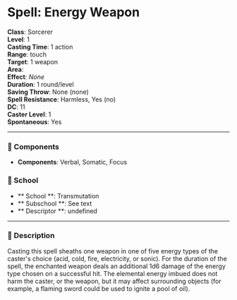 
# Spell: Energy Weapon
**Class**: Sorcerer  
**Level**: 1  
**Casting Time**: 1 action  
**Range**: touch  
**Target**: 1 weapon  
**Area**:   
**Effect**: _None_  
**Duration**: 1 round/level  
**Saving Throw**: None (none)  
**Spell Resistance**: Harmless, Yes (no)  
**DC**: 11  
**Caster Level**: 1  
**Spontaneous**: Yes

---

### 🔮 Components
- **Components**: Verbal, Somatic, Focus

### 🏫 School
- ** School **: Transmutation
- ** Subschool **: See text
- ** Descriptor **: undefined
---

### 📜 Description
Casting this spell sheaths one weapon in one of five energy types of the caster's choice (acid, cold, fire, electricity, or sonic). For the duration of the spell, the enchanted weapon deals an additional 1d6 damage of the energy type chosen on a successful hit. The elemental energy imbued does not harm the caster, or the weapon, but it may affect surrounding objects (for example, a flaming sword could be used to ignite a pool of oil).
